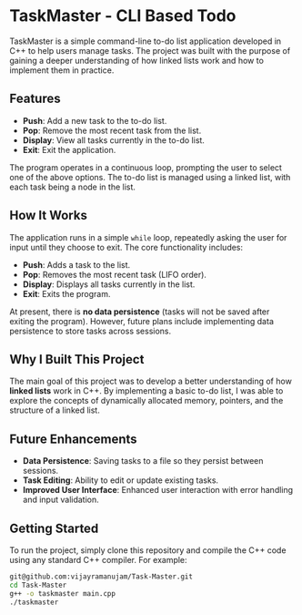 # TaskMaster - CLI Based Todo 

TaskMaster is a simple command-line to-do list application developed in C++ to help users manage tasks. The project was built with the purpose of gaining a deeper understanding of how linked lists work and how to implement them in practice.

## Features

- **Push**: Add a new task to the to-do list.
- **Pop**: Remove the most recent task from the list.
- **Display**: View all tasks currently in the to-do list.
- **Exit**: Exit the application.

The program operates in a continuous loop, prompting the user to select one of the above options. The to-do list is managed using a linked list, with each task being a node in the list.

## How It Works

The application runs in a simple `while` loop, repeatedly asking the user for input until they choose to exit. The core functionality includes:
- **Push**: Adds a task to the list.
- **Pop**: Removes the most recent task (LIFO order).
- **Display**: Displays all tasks currently in the list.
- **Exit**: Exits the program.

At present, there is **no data persistence** (tasks will not be saved after exiting the program). However, future plans include implementing data persistence to store tasks across sessions.

## Why I Built This Project

The main goal of this project was to develop a better understanding of how **linked lists** work in C++. By implementing a basic to-do list, I was able to explore the concepts of dynamically allocated memory, pointers, and the structure of a linked list.

## Future Enhancements

- **Data Persistence**: Saving tasks to a file so they persist between sessions.
- **Task Editing**: Ability to edit or update existing tasks.
- **Improved User Interface**: Enhanced user interaction with error handling and input validation.

## Getting Started

To run the project, simply clone this repository and compile the C++ code using any standard C++ compiler. For example:

```bash
git@github.com:vijayramanujam/Task-Master.git
cd Task-Master
g++ -o taskmaster main.cpp
./taskmaster


